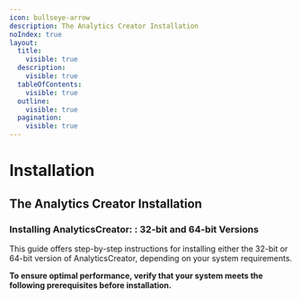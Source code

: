 ```yaml
---
icon: bullseye-arrow
description: The Analytics Creator Installation
noIndex: true
layout:
  title:
    visible: true
  description:
    visible: true
  tableOfContents:
    visible: true
  outline:
    visible: true
  pagination:
    visible: true
---
```


# Installation

## The Analytics Creator Installation

### Installing AnalyticsCreator: : 32-bit and 64-bit Versions

This guide offers step-by-step instructions for installing either the 32-bit or 64-bit version of AnalyticsCreator, depending on your system requirements.

**To ensure optimal performance, verify that your system meets the following prerequisites before installation.**

